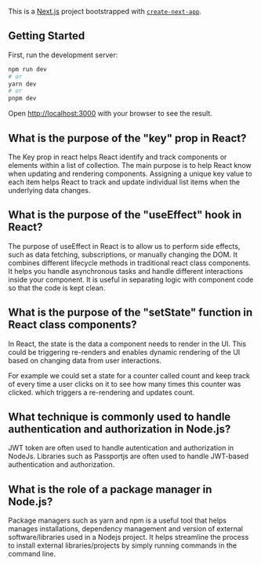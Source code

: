 This is a [Next.js](https://nextjs.org/) project bootstrapped with [`create-next-app`](https://github.com/vercel/next.js/tree/canary/packages/create-next-app).

## Getting Started

First, run the development server:

```bash
npm run dev
# or
yarn dev
# or
pnpm dev
```

Open [http://localhost:3000](http://localhost:3000) with your browser to see the result.

## What is the purpose of the "key" prop in React?
The Key prop in react helps React identify and track components or elements within a list of collection. The main purpose is to help React know when updating and rendering components. Assigning a unique key value to each item helps React to track and update individual list items when the underlying data changes. 

## What is the purpose of the "useEffect" hook in React?
The purpose of useEffect in React is to allow us to perform side effects, such as data fetching, subscriptions, or manually changing the DOM. It combines different lifecycle methods in traditional react class components. It helps you handle asynchronous tasks and handle different interactions inside your component. It is useful in separating logic with component code so that the code is kept clean.

## What is the purpose of the "setState" function in React class components?
In React, the state is the data a component needs to render in the UI. This could be triggering re-renders and enables dynamic rendering of the UI based on changing data from user interactions. 

For example we could set a state for a counter called count and keep track of every time a user clicks on it to see how many times this counter was clicked. which triggers a re-rendering and updates count.

## What technique is commonly used to handle authentication and authorization in Node.js?
JWT token are often used to handle autentication and authorization in NodeJs. Libraries such as Passportjs are often used to handle JWT-based authentication and authorization.

## What is the role of a package manager in Node.js?
Package managers such as yarn and npm is a useful tool that helps manages installations, dependency management and version of external software/libraries used in a Nodejs project. It helps streamline the process to install external libraries/projects by simply running commands in the command line. 

